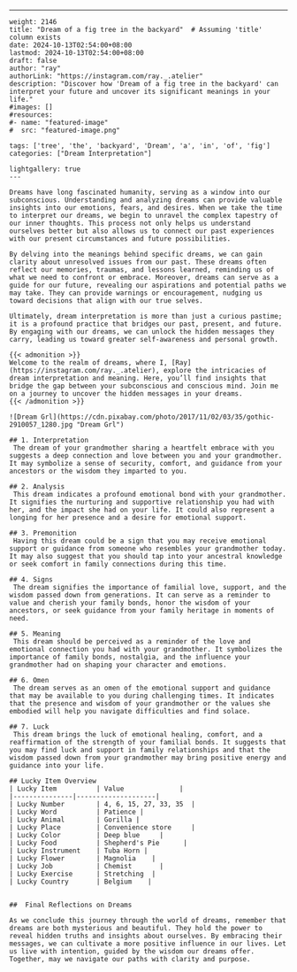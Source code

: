 ---
    weight: 2146
    title: "Dream of a fig tree in the backyard"  # Assuming 'title' column exists
    date: 2024-10-13T02:54:00+08:00
    lastmod: 2024-10-13T02:54:00+08:00
    draft: false
    author: "ray"
    authorLink: "https://instagram.com/ray._.atelier"
    description: "Discover how 'Dream of a fig tree in the backyard' can interpret your future and uncover its significant meanings in your life."
    #images: []
    #resources:
    #- name: "featured-image"
    #  src: "featured-image.png"
    
    tags: ['tree', 'the', 'backyard', 'Dream', 'a', 'in', 'of', 'fig']
    categories: ["Dream Interpretation"]
    
    lightgallery: true
    ---
    
    Dreams have long fascinated humanity, serving as a window into our subconscious. Understanding and analyzing dreams can provide valuable insights into our emotions, fears, and desires. When we take the time to interpret our dreams, we begin to unravel the complex tapestry of our inner thoughts. This process not only helps us understand ourselves better but also allows us to connect our past experiences with our present circumstances and future possibilities.
    
    By delving into the meanings behind specific dreams, we can gain clarity about unresolved issues from our past. These dreams often reflect our memories, traumas, and lessons learned, reminding us of what we need to confront or embrace. Moreover, dreams can serve as a guide for our future, revealing our aspirations and potential paths we may take. They can provide warnings or encouragement, nudging us toward decisions that align with our true selves.
    
    Ultimately, dream interpretation is more than just a curious pastime; it is a profound practice that bridges our past, present, and future. By engaging with our dreams, we can unlock the hidden messages they carry, leading us toward greater self-awareness and personal growth.
    
    {{< admonition >}}
    Welcome to the realm of dreams, where I, [Ray](https://instagram.com/ray._.atelier), explore the intricacies of dream interpretation and meaning. Here, you’ll find insights that bridge the gap between your subconscious and conscious mind. Join me on a journey to uncover the hidden messages in your dreams.
    {{< /admonition >}}
    
    ![Dream Grl](https://cdn.pixabay.com/photo/2017/11/02/03/35/gothic-2910057_1280.jpg "Dream Grl")
    
    ## 1. Interpretation
     The dream of your grandmother sharing a heartfelt embrace with you suggests a deep connection and love between you and your grandmother. It may symbolize a sense of security, comfort, and guidance from your ancestors or the wisdom they imparted to you.
    
    ## 2. Analysis
     This dream indicates a profound emotional bond with your grandmother. It signifies the nurturing and supportive relationship you had with her, and the impact she had on your life. It could also represent a longing for her presence and a desire for emotional support.
    
    ## 3. Premonition
     Having this dream could be a sign that you may receive emotional support or guidance from someone who resembles your grandmother today. It may also suggest that you should tap into your ancestral knowledge or seek comfort in family connections during this time.
    
    ## 4. Signs
     The dream signifies the importance of familial love, support, and the wisdom passed down from generations. It can serve as a reminder to value and cherish your family bonds, honor the wisdom of your ancestors, or seek guidance from your family heritage in moments of need.
    
    ## 5. Meaning
     This dream should be perceived as a reminder of the love and emotional connection you had with your grandmother. It symbolizes the importance of family bonds, nostalgia, and the influence your grandmother had on shaping your character and emotions.
    
    ## 6. Omen
     The dream serves as an omen of the emotional support and guidance that may be available to you during challenging times. It indicates that the presence and wisdom of your grandmother or the values she embodied will help you navigate difficulties and find solace.
    
    ## 7. Luck
     This dream brings the luck of emotional healing, comfort, and a reaffirmation of the strength of your familial bonds. It suggests that you may find luck and support in family relationships and that the wisdom passed down from your grandmother may bring positive energy and guidance into your life.
    
    ## Lucky Item Overview
    | Lucky Item          | Value              |
    |---------------|--------------------|
    | Lucky Number        | 4, 6, 15, 27, 33, 35  |
    | Lucky Word          | Patience |
    | Lucky Animal        | Gorilla |
    | Lucky Place         | Convenience store     |
    | Lucky Color         | Deep blue     |
    | Lucky Food          | Shepherd's Pie      |
    | Lucky Instrument    | Tuba Horn |
    | Lucky Flower        | Magnolia    |
    | Lucky Job           | Chemist       |
    | Lucky Exercise      | Stretching  |
    | Lucky Country       | Belgium    |
    
    
    ##  Final Reflections on Dreams
    
    As we conclude this journey through the world of dreams, remember that dreams are both mysterious and beautiful. They hold the power to reveal hidden truths and insights about ourselves. By embracing their messages, we can cultivate a more positive influence in our lives. Let us live with intention, guided by the wisdom our dreams offer. Together, may we navigate our paths with clarity and purpose.
    